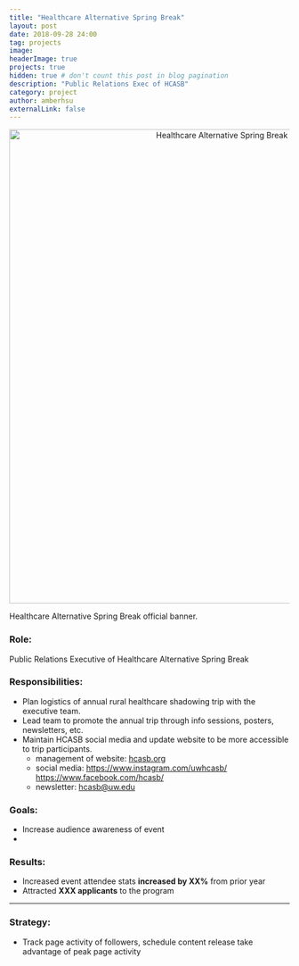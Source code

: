 ```yaml
---
title: "Healthcare Alternative Spring Break"
layout: post
date: 2018-09-28 24:00
tag: projects
image:
headerImage: true
projects: true
hidden: true # don't count this post in blog pagination
description: "Public Relations Exec of HCASB"
category: project
author: amberhsu
externalLink: false
---
```


<p align="center">
<img class="image" src="https://amberhsuu.github.io/assets/images/hcasb.jpg" alt="Healthcare Alternative Spring Break official banner." width="850"/>
<figcaption class="caption">Healthcare Alternative Spring Break official banner.</figcaption>
</p>

### Role: 
Public Relations Executive of Healthcare Alternative Spring Break

### Responsibilities:
- Plan logistics of annual rural healthcare shadowing trip with the executive team.
- Lead team to promote the annual trip through info sessions, posters, newsletters, etc.
- Maintain HCASB social media and update website to be more accessible to trip participants.
  - management of website: [hcasb.org](hcasb.org)
  - social media: https://www.instagram.com/uwhcasb/ https://www.facebook.com/hcasb/
  - newsletter: hcasb@uw.edu

### Goals:
- Increase audience awareness of event
- 

### Results:
- Increased event attendee stats **increased by XX%** from prior year
- Attracted **XXX applicants** to the program

---

### Strategy:
- Track page activity of followers, schedule content release take advantage of peak page activity